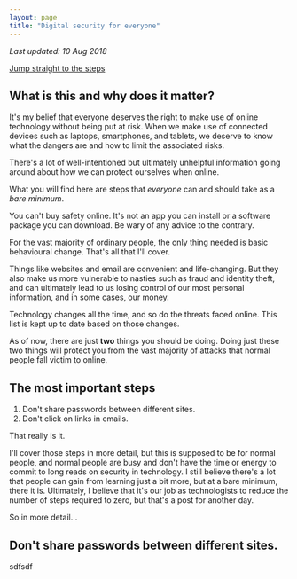 ```yaml
---
layout: page
title: "Digital security for everyone"
---
```


_Last updated: 10 Aug 2018_

[Jump straight to the steps](#steps)

## What is this and why does it matter?
It's my belief that everyone deserves the right to make use of online technology without being put at risk. When we make use of connected devices such as laptops, smartphones, and tablets, we deserve to know what the dangers are and how to limit the associated risks.

There's a lot of well-intentioned but ultimately unhelpful information going around about how we can protect ourselves when online.

What you will find here are steps that _everyone_ can and should take as a _bare minimum_.

You can't buy safety online. It's not an app you can install or a software package you can download. Be wary of any advice to the contrary.

For the vast majority of ordinary people, the only thing needed is basic behavioural change. That's all that I'll cover.

Things like websites and email are convenient and life-changing. But they also make us more vulnerable to nasties such as fraud and identity theft, and can ultimately lead to us losing control of our most personal information, and in some cases, our money.

Technology changes all the time, and so do the threats faced online. This list is kept up to date based on those changes.

As of now, there are just **two** things you should be doing. Doing just these two things will protect you from the vast majority of attacks that normal people fall victim to online. 

<a name="steps"></a>
## The most important steps

1. Don't share passwords between different sites.
2. Don't click on links in emails.

That really is it.

I'll cover those steps in more detail, but this is supposed to be for normal people, and normal people are busy and don't have the time or energy to commit to long reads on security in technology. I still believe there's a lot that people can gain from learning just a bit more, but at a bare minimum, there it is. Ultimately, I believe that it's our job as technologists to reduce the number of steps required to zero, but that's a post for another day.

So in more detail...

## Don't share passwords between different sites.
sdfsdf